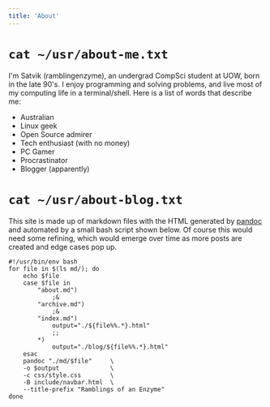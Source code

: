 ```yaml
---
title: 'About'
---
```


# `cat ~/usr/about-me.txt` #
I'm Satvik (ramblingenzyme), an undergrad CompSci student at UOW, born in the late 90's.
I enjoy programming and solving problems, and live most of my computing life in a terminal/shell.
Here is a list of words that describe me:

* Australian
* Linux geek
* Open Source admirer
* Tech enthusiast (with no money)
* PC Gamer
* Procrastinator
* Blogger (apparently)


# `cat ~/usr/about-blog.txt` #
This site is made up of markdown files with the HTML generated by [pandoc](http://pandoc.org/) and automated by a small bash script shown below.
Of course this would need some refining, which would emerge over time as more posts are created and edge cases pop up.
```{.bash}
#!/usr/bin/env bash
for file in $(ls md/); do
    echo $file
    case $file in
        "about.md")
            ;&
        "archive.md")
            ;&
        "index.md")
            output="./${file%%.*}.html"
            ;;
        *)
            output="./blog/${file%%.*}.html"
    esac
    pandoc "./md/$file"     \
    -o $output              \
    -c css/style.css        \
    -B include/navbar.html  \
    --title-prefix "Ramblings of an Enzyme"
done
```
